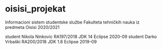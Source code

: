 # oisisi_projekat
Informacioni sistem studentske službe Fakulteta tehničkih nauka iz predmeta Oisisi 2020/2021

student Nikola Ninkovic RA197/2018 JDK 14 Eclipse 2020-09
student Darko Vrbaški RA200/2018 JDK 1.8 Eclipse 2019-09
